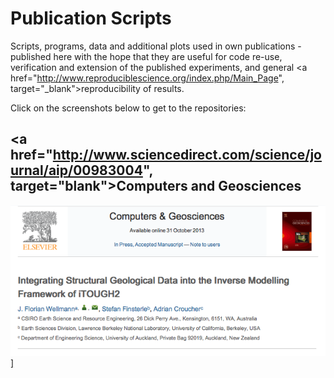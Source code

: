 Publication Scripts
===================

Scripts, programs, data and additional plots used in own publications - published here 
with the hope that they are useful for code re-use, verification and extension of the
published experiments, and general <a href="http://www.reproduciblescience.org/index.php/Main_Page", target="_blank">reproducibility of results</a>.

Click on the screenshots below to get to the repositories:

<a href="http://www.sciencedirect.com/science/journal/aip/00983004", target="blank">Computers and Geosciences</a>
-----

<a href="CAGEO">![Screenshot Computers and Geosciences page](CAGEO/doc/images/CAGEO_2013.png?raw=true)]</a>


